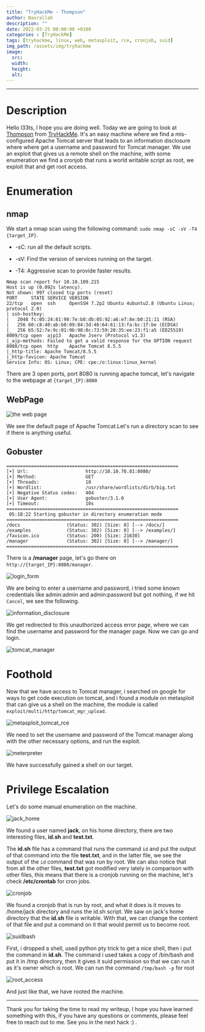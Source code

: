 ```yaml
---
title: "TryHackMe - Thompson"
author: Nasrallah
description: ""
date: 2022-03-25 00:00:00 +0100
categories : [TryHackMe]
tags: [tryhackme, linux, web, metasploit, rce, cronjob, suid]
img_path: /assets/img/tryhackme
image:
  src:
  width:
  height:
  alt:
---
```


<div align="center"> <script src="https://tryhackme.com/badge/367641"></script> </div>

---


# **Description**

Hello l33ts, I hope you are doing well. Today we are going to look at [Thompson](https://tryhackme.com/room/bsidesgtthompson) from [TryHackMe](https://tryhackme.com). It's an easy machine where we find a mis-configured Apache Tomcat server that leads to an information disclosure where where get a username and password for Tomcat manager. We use an exploit that gives us a remote shell on the machine, with some enumeration we find a cronjob that runs a world writable script as root, we exploit that and get root access.

# **Enumeration**
## nmap

We start a nmap scan using the following command: `sudo nmap -sC -sV -T4 {target_IP}`.

- -sC: run all the default scripts.

- -sV: Find the version of services running on the target.

- -T4: Aggressive scan to provide faster results.

```terminal
Nmap scan report for 10.10.109.215
Host is up (0.092s latency).
Not shown: 997 closed tcp ports (reset)
PORT     STATE SERVICE VERSION
22/tcp   open  ssh     OpenSSH 7.2p2 Ubuntu 4ubuntu2.8 (Ubuntu Linux; protocol 2.0)
| ssh-hostkey:
|   2048 fc:05:24:81:98:7e:b8:db:05:92:a6:e7:8e:b0:21:11 (RSA)
|   256 60:c8:40:ab:b0:09:84:3d:46:64:61:13:fa:bc:1f:be (ECDSA)
|_  256 b5:52:7e:9c:01:9b:98:0c:73:59:20:35:ee:23:f1:a5 (ED25519)
8009/tcp open  ajp13   Apache Jserv (Protocol v1.3)
|_ajp-methods: Failed to get a valid response for the OPTION request
8080/tcp open  http    Apache Tomcat 8.5.5
|_http-title: Apache Tomcat/8.5.5
|_http-favicon: Apache Tomcat
Service Info: OS: Linux; CPE: cpe:/o:linux:linux_kernel
```

There are 3 open ports, port 8080 is running apache tomcat, let's navigate to the webpage at `{target_IP}:8080`

## WebPage

![the web page](/assets/img/tryhackme/thompson/webpage.png)

We see the default page of Apache Tomcat.Let's run a directory scan to see if there is anything useful.

## Gobuster

```terminal
===============================================================
[+] Url:                     http://10.10.70.81:8080/
[+] Method:                  GET
[+] Threads:                 10
[+] Wordlist:                /usr/share/wordlists/dirb/big.txt
[+] Negative Status codes:   404
[+] User Agent:              gobuster/3.1.0
[+] Timeout:                 10s
===============================================================
 05:18:22 Starting gobuster in directory enumeration mode
===============================================================
/docs                 (Status: 302) [Size: 0] [--> /docs/]
/examples             (Status: 302) [Size: 0] [--> /examples/]
/favicon.ico          (Status: 200) [Size: 21630]             
/manager              (Status: 302) [Size: 0] [--> /manager/]
===============================================================
```

There is a **/manager** page, let's go there on `http://{target_IP}:8080/manager`.

![login_form](/assets/img/tryhackme/thompson/credsprompt.png)

We are being to enter a username and password, i tried some known credentials like admin:admin and admin:password but got nothing, if we hit `Cancel`, we see the following.

![information_disclosure](/assets/img/tryhackme/thompson/disclosure.png)

We get redirected to this unauthorized access error page, where we can find the username and password for the manager page. Now we can go and login.

![tomcat_manager](/assets/img/tryhackme/thompson/manager.png)

# **Foothold**

Now that we have access to Tomcat manager, i searched on google for ways to get code execution on tomcat, and i found a module on metasploit that can give us a shell on the machine, the module is called `exploit/multi/http/tomcat_mgr_upload`.

![metasploit_tomcat_rce](/assets/img/tryhackme/thompson/metasploit.png)

We need to set the username and password of the Tomcat manager along with the other necessary options, and run the exploit.

![meterpreter](/assets/img/tryhackme/thompson/meterpreter.png)

We have successfully gained a shell on our target.


# **Privilege Escalation**

Let's do some manual enumeration on the machine.

![jack_home](/assets/img/tryhackme/thompson/jackhome.png)

We found a user named **jack**, on his home directory, there are two interesting files, **id.sh** and **test.txt**.

The **id.sh** file has a command that runs the command `id` and put the output of that command into the file **test.txt**, and in the latter file, we see the output of the `id` command that was run by root. We can also notice that from all the other files, **test.txt** got modified very lately in comparison with other files, this means that there is a cronjob running on the machine, let's check **/etc/crontab** for cron jobs.

![cronjob](/assets/img/tryhackme/thompson/crontab.png)

We found a cronjob that is run by root, and what it does is it moves to /home/jack directory and runs the id.sh script. We saw on jack's home directory that the **id.sh** file is writable. With that, we can change the content of that file and put a command on it that would permit us to become root.

![suidbash](/assets/img/tryhackme/thompson/suidbash.png)

First, i dropped a shell, used python pty trick to get a nice shell, then i put the command in **id.sh**. The command i used takes a copy of /bin/bash and put it in /tmp directory, then it gives it suid permission so that we can run it as it's owner which is root. We can run the command `/tmp/bash -p` for root

![root_access](/assets/img/tryhackme/thompson/root.png)

And just like that, we have rooted the machine.

---

Thank you for taking the time to read my writeup, I hope you have learned something with this, if you have any questions or comments, please feel free to reach out to me. See you in the next hack :) .

